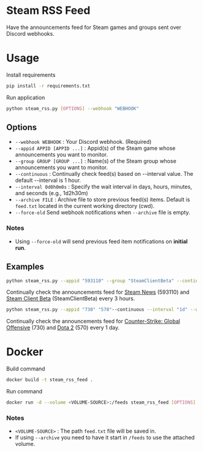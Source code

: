 # Steam RSS Feed
Have the announcements feed for Steam games and groups sent over Discord webhooks.
# Usage
Install requirements
```bash
pip install -r requirements.txt
```
Run application
```bash
python steam_rss.py [OPTIONS] --webhook "WEBHOOK"
```
## Options
 - `--webhook WEBHOOK` : Your Discord webhook. (Required)
 - `--appid APPID [APPID ...]` : Appid(s) of the Steam game whose announcements you want to monitor.
 - `--group GROUP [GROUP ...]` : Name(s) of the Steam group whose announcements you want to monitor.
 - `--continuous` : Continually check feed(s) based on --interval value. The default --interval is 1 hour.
 - `--interval 0d0h0m0s` : Specify the wait interval in days, hours, minutes, and seconds (e.g., 1d2h30m)
 - `--archive FILE` : Archive file to store previous feed(s) items. Default is `feed.txt` located in the current working directory (cwd).
 - `--force-old` Send webhook notifications when `--archive` file is empty.

### Notes
- Using `--force-old` will send previous feed item notifications on **initial run**.

## Examples
```bash
python steam_rss.py --appid "593110" --group "SteamClientBeta" --continuous --interval "3h" --webhook "DISCORD_WEBHOOK_URL"
```
Continually check the announcements feed for [Steam News](https://steamcommunity.com/games/593110/announcements) (593110) and [Steam Client Beta](https://steamcommunity.com/groups/SteamClientBeta/announcements) (SteamClientBeta) every 3 hours.
```bash
python steam_rss.py --appid "730" "570"--continuous --interval "1d" --webhook "DISCORD_WEBHOOK_URL"
```
Continually check the announcements feed for [Counter-Strike: Global Offensive](https://steamcommunity.com/games/CSGO/announcements) (730) and [Dota 2](https://steamcommunity.com/games/dota2/announcements) (570) every 1 day.

# Docker
Build command
```bash
docker build -t steam_rss_feed .
```
Run command
```bash
docker run -d --volume <VOLUME-SOURCE>:/feeds steam_rss_feed [OPTIONS] --webhook "WEBHOOK"
```
### Notes
 -  `<VOLUME-SOURCE>` : The path `feed.txt` file will be saved in.
 -  If using `--archive` you need to have it start in `/feeds` to use the attached volume. 